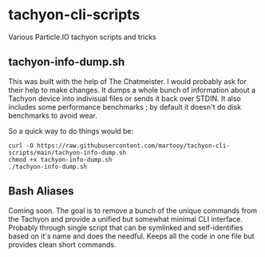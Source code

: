 # tachyon-cli-scripts
Various Particle.IO tachyon scripts and tricks

## tachyon-info-dump.sh

This was built with the help of The Chatmeister. I would probably ask for their help to make changes. It dumps a whole bunch of information about a Tachyon device into indivisual files or sends it back over STDIN. It also includes some performance benchmarks ; by default it doesn't do disk benchmarks to avoid wear. 

So a quick way to do things would be:

```
curl -O https://raw.githubusercontent.com/martooy/tachyon-cli-scripts/main/tachyon-info-dump.sh
chmod +x tachyon-info-dump.sh
./tachyon-info-dump.sh
```

## Bash Aliases
Coming soon. The goal is to remove a bunch of the unique commands from the Tachyon and provide a unified but somewhat minimal CLI interface. Probably through single script that can be symlinked and self-identifies based on it's name and does the needful. Keeps all the code in one file but provides clean short commands. 



